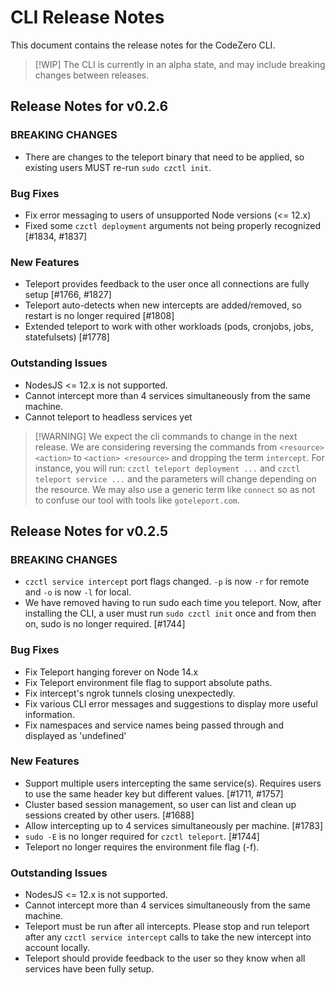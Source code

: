 <!-- markdownlint-disable MD024 -->

# CLI Release Notes

This document contains the release notes for the CodeZero CLI.

> [!WIP] The CLI is currently in an alpha state, and may include breaking
> changes between releases.

## Release Notes for v0.2.6

### BREAKING CHANGES

- There are changes to the teleport binary that need to be applied, so existing
  users MUST re-run `sudo czctl init`.

### Bug Fixes

- Fix error messaging to users of unsupported Node versions (<= 12.x)
- Fixed some `czctl deployment` arguments not being properly recognized [#1834,
  #1837]

### New Features

- Teleport provides feedback to the user once all connections are fully setup
  [#1766, #1827]
- Teleport auto-detects when new intercepts are added/removed, so restart is no
  longer required [#1808]
- Extended teleport to work with other workloads (pods, cronjobs, jobs,
  statefulsets) [#1778]

### Outstanding Issues

- NodesJS <= 12.x is not supported.
- Cannot intercept more than 4 services simultaneously from the same machine.
- Cannot teleport to headless services yet

> [!WARNING] We expect the cli commands to change in the next release. We are
> considering reversing the commands from `<resource> <action>` to
> `<action> <resource>` and dropping the term `intercept`. For instance, you
> will run: `czctl teleport deployment ...` and `czctl teleport service ...` and
> the parameters will change depending on the resource. We may also use a
> generic term like `connect` so as not to confuse our tool with tools like
> `goteleport.com`.

## Release Notes for v0.2.5

### BREAKING CHANGES

- `czctl service intercept` port flags changed. `-p` is now `-r` for remote and
  `-o` is now `-l` for local.
- We have removed having to run sudo each time you teleport. Now, after
  installing the CLI, a user must run `sudo czctl init` once and from then on,
  sudo is no longer required. [#1744]

### Bug Fixes

- Fix Teleport hanging forever on Node 14.x
- Fix Teleport environment file flag to support absolute paths.
- Fix intercept's ngrok tunnels closing unexpectedly.
- Fix various CLI error messages and suggestions to display more useful
  information.
- Fix namespaces and service names being passed through and displayed as
  'undefined'

### New Features

- Support multiple users intercepting the same service(s). Requires users to use
  the same header key but different values. [#1711, #1757]
- Cluster based session management, so user can list and clean up sessions
  created by other users. [#1688]
- Allow intercepting up to 4 services simultaneously per machine. [#1783]
- `sudo -E` is no longer required for `czctl teleport`. [#1744]
- Teleport no longer requires the environment file flag (-f).

### Outstanding Issues

- NodesJS <= 12.x is not supported.
- Cannot intercept more than 4 services simultaneously from the same machine.
- Teleport must be run after all intercepts. Please stop and run teleport after
  any `czctl service intercept` calls to take the new intercept into account
  locally.
- Teleport should provide feedback to the user so they know when all services
  have been fully setup.
